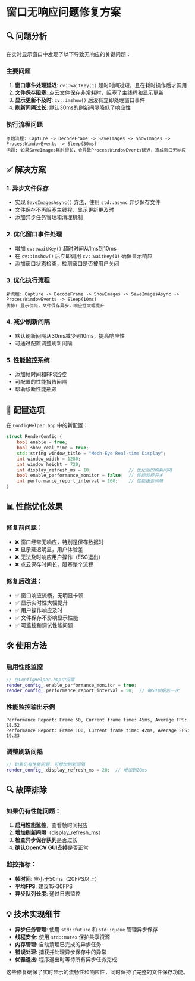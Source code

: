 # 窗口无响应问题修复方案

## 🔍 问题分析

在实时显示窗口中发现了以下导致无响应的关键问题：

### 主要问题
1. **窗口事件处理延迟**: `cv::waitKey(1)` 超时时间过短，且在耗时操作后才调用
2. **文件保存阻塞**: 点云文件保存非常耗时，阻塞了主线程和显示更新
3. **显示更新不及时**: `cv::imshow()` 后没有立即处理窗口事件
4. **刷新间隔过长**: 默认30ms的刷新间隔降低了响应性

### 执行流程问题
```
原始流程: Capture -> DecodeFrame -> SaveImages -> ShowImages -> ProcessWindowEvents -> Sleep(30ms)
问题: 如果SaveImages耗时很长，会导致ProcessWindowEvents延迟，造成窗口无响应
```

## ✅ 解决方案

### 1. **异步文件保存**
- 实现 `SaveImagesAsync()` 方法，使用 `std::async` 异步保存文件
- 文件保存不再阻塞主线程，显示更新更及时
- 添加异步任务管理和清理机制

### 2. **优化窗口事件处理**
- 增加 `cv::waitKey()` 超时时间从1ms到10ms
- 在 `cv::imshow()` 后立即调用 `cv::waitKey(1)` 确保显示响应
- 添加窗口状态检查，检测窗口是否被用户关闭

### 3. **优化执行流程**
```
新流程: Capture -> DecodeFrame -> ShowImages -> SaveImagesAsync -> ProcessWindowEvents -> Sleep(10ms)
优势: 显示优先，文件保存异步，响应性大幅提升
```

### 4. **减少刷新间隔**
- 默认刷新间隔从30ms减少到10ms，提高响应性
- 可通过配置调整刷新间隔

### 5. **性能监控系统**
- 添加帧时间和FPS监控
- 可配置的性能报告间隔
- 帮助诊断性能瓶颈

## 🔧 配置选项

在 `ConfigHelper.hpp` 中的新配置：

```cpp
struct RenderConfig {
    bool enable = true;
    bool show_real_time = true;
    std::string window_title = "Mech-Eye Real-time Display";
    int window_width = 1280;
    int window_height = 720;
    int display_refresh_ms = 10;              // 优化后的刷新间隔
    bool enable_performance_monitor = false;  // 性能监控开关
    int performance_report_interval = 100;    // 性能报告间隔
}
```

## 📊 性能优化效果

### 修复前问题：
- ❌ 窗口经常无响应，特别是保存数据时
- ❌ 显示延迟明显，用户体验差
- ❌ 无法及时响应用户操作（ESC退出）
- ❌ 点云保存时间长，阻塞整个流程

### 修复后改进：
- ✅ 窗口响应流畅，无明显卡顿
- ✅ 显示实时性大幅提升
- ✅ 用户操作响应及时
- ✅ 文件保存不影响显示性能
- ✅ 可监控和调试性能问题

## 🛠️ 使用方法

### 启用性能监控
```cpp
// 在ConfigHelper.hpp中设置
render_config_.enable_performance_monitor = true;
render_config_.performance_report_interval = 50;  // 每50帧报告一次
```

### 性能监控输出示例
```
Performance Report: Frame 50, Current frame time: 45ms, Average FPS: 18.52
Performance Report: Frame 100, Current frame time: 42ms, Average FPS: 19.23
```

### 调整刷新间隔
```cpp
// 如果仍有性能问题，可增加刷新间隔
render_config_.display_refresh_ms = 20;  // 增加到20ms
```

## 🔍 故障排除

### 如果仍有性能问题：
1. **启用性能监控**，查看帧时间报告
2. **增加刷新间隔**（display_refresh_ms）
3. **检查异步保存队列**是否过长
4. **确认OpenCV GUI支持**是否正常

### 监控指标：
- **帧时间**: 应小于50ms（20FPS以上）
- **平均FPS**: 建议15-30FPS
- **异步队列长度**: 通过日志监控

## 💡 技术实现细节

- **异步任务管理**: 使用 `std::future` 和 `std::queue` 管理异步保存
- **线程安全**: 使用 `std::mutex` 保护共享资源
- **内存管理**: 自动清理已完成的异步任务
- **错误处理**: 捕获并处理异步保存中的异常
- **优雅退出**: 程序退出时等待所有异步任务完成

这些修复确保了实时显示的流畅性和响应性，同时保持了完整的文件保存功能。 